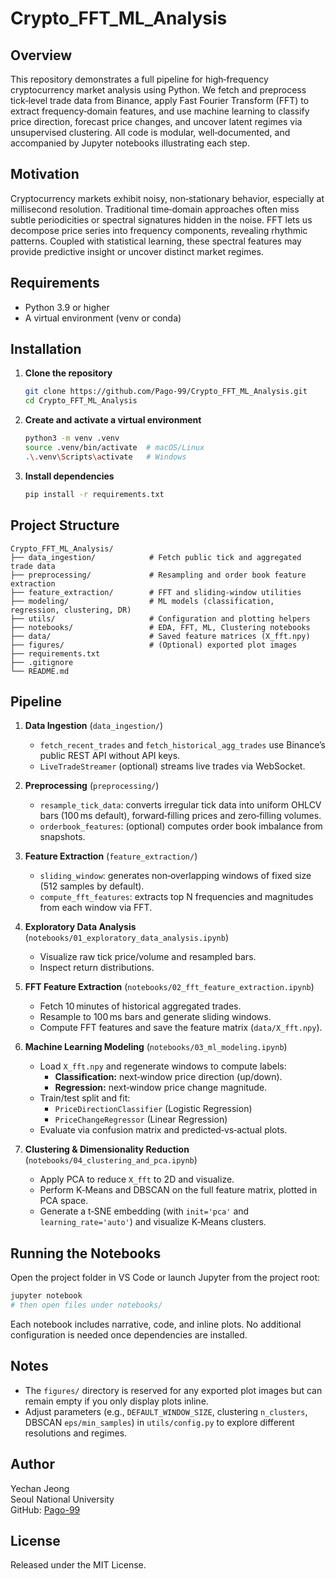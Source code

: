 # Crypto_FFT_ML_Analysis

## Overview

This repository demonstrates a full pipeline for high‑frequency cryptocurrency market analysis using Python. We fetch and preprocess tick‑level trade data from Binance, apply Fast Fourier Transform (FFT) to extract frequency‑domain features, and use machine learning to classify price direction, forecast price changes, and uncover latent regimes via unsupervised clustering. All code is modular, well‑documented, and accompanied by Jupyter notebooks illustrating each step.

## Motivation

Cryptocurrency markets exhibit noisy, non‑stationary behavior, especially at millisecond resolution. Traditional time‑domain approaches often miss subtle periodicities or spectral signatures hidden in the noise. FFT lets us decompose price series into frequency components, revealing rhythmic patterns. Coupled with statistical learning, these spectral features may provide predictive insight or uncover distinct market regimes.

## Requirements

- Python 3.9 or higher
- A virtual environment (venv or conda)

## Installation

1. **Clone the repository**
   ```bash
   git clone https://github.com/Pago-99/Crypto_FFT_ML_Analysis.git
   cd Crypto_FFT_ML_Analysis
   ```
2. **Create and activate a virtual environment**
   ```bash
   python3 -m venv .venv
   source .venv/bin/activate  # macOS/Linux
   .\.venv\Scripts\activate   # Windows
   ```
3. **Install dependencies**
   ```bash
   pip install -r requirements.txt
   ```

## Project Structure

```
Crypto_FFT_ML_Analysis/
├── data_ingestion/            # Fetch public tick and aggregated trade data
├── preprocessing/             # Resampling and order book feature extraction
├── feature_extraction/        # FFT and sliding-window utilities
├── modeling/                  # ML models (classification, regression, clustering, DR)
├── utils/                     # Configuration and plotting helpers
├── notebooks/                 # EDA, FFT, ML, Clustering notebooks
├── data/                      # Saved feature matrices (X_fft.npy)
├── figures/                   # (Optional) exported plot images
├── requirements.txt
├── .gitignore
└── README.md
```

## Pipeline

1. **Data Ingestion** (`data_ingestion/`)

   - `fetch_recent_trades` and `fetch_historical_agg_trades` use Binance’s public REST API without API keys.
   - `LiveTradeStreamer` (optional) streams live trades via WebSocket.

2. **Preprocessing** (`preprocessing/`)

   - `resample_tick_data`: converts irregular tick data into uniform OHLCV bars (100 ms default), forward‑filling prices and zero‑filling volumes.
   - `orderbook_features`: (optional) computes order book imbalance from snapshots.

3. **Feature Extraction** (`feature_extraction/`)

   - `sliding_window`: generates non‑overlapping windows of fixed size (512 samples by default).
   - `compute_fft_features`: extracts top N frequencies and magnitudes from each window via FFT.

4. **Exploratory Data Analysis** (`notebooks/01_exploratory_data_analysis.ipynb`)

   - Visualize raw tick price/volume and resampled bars.
   - Inspect return distributions.

5. **FFT Feature Extraction** (`notebooks/02_fft_feature_extraction.ipynb`)

   - Fetch 10 minutes of historical aggregated trades.
   - Resample to 100 ms bars and generate sliding windows.
   - Compute FFT features and save the feature matrix (`data/X_fft.npy`).

6. **Machine Learning Modeling** (`notebooks/03_ml_modeling.ipynb`)

   - Load `X_fft.npy` and regenerate windows to compute labels:
     - **Classification:** next‑window price direction (up/down).
     - **Regression:** next‑window price change magnitude.
   - Train/test split and fit:
     - `PriceDirectionClassifier` (Logistic Regression)
     - `PriceChangeRegressor` (Linear Regression)
   - Evaluate via confusion matrix and predicted‑vs‑actual plots.

7. **Clustering & Dimensionality Reduction** (`notebooks/04_clustering_and_pca.ipynb`)
   - Apply PCA to reduce `X_fft` to 2D and visualize.
   - Perform K‑Means and DBSCAN on the full feature matrix, plotted in PCA space.
   - Generate a t‑SNE embedding (with `init='pca'` and `learning_rate='auto'`) and visualize K‑Means clusters.

## Running the Notebooks

Open the project folder in VS Code or launch Jupyter from the project root:

```bash
jupyter notebook
# then open files under notebooks/
```

Each notebook includes narrative, code, and inline plots. No additional configuration is needed once dependencies are installed.

## Notes

- The `figures/` directory is reserved for any exported plot images but can remain empty if you only display plots inline.
- Adjust parameters (e.g., `DEFAULT_WINDOW_SIZE`, clustering `n_clusters`, DBSCAN `eps/min_samples`) in `utils/config.py` to explore different resolutions and regimes.

## Author

Yechan Jeong  
Seoul National University  
GitHub: [Pago-99](https://github.com/Pago-99)

## License

Released under the MIT License.
